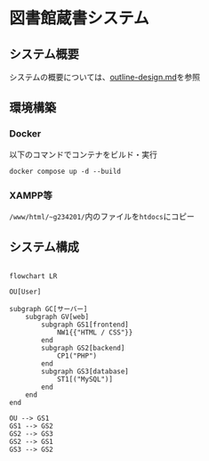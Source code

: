 # 図書館蔵書システム

## システム概要

システムの概要については、[outline-design.md](./outline-design.md)を参照

## 環境構築

### Docker

以下のコマンドでコンテナをビルド・実行

```
docker compose up -d --build
```

### XAMPP等

`/www/html/~g234201/`内のファイルを`htdocs`にコピー

## システム構成

```mermaid

flowchart LR

OU[User]

subgraph GC[サーバー]
    subgraph GV[web]
        subgraph GS1[frontend]
            NW1{{"HTML / CSS"}}
        end
        subgraph GS2[backend]
            CP1("PHP")
        end
        subgraph GS3[database]
            ST1[("MySQL")]
        end
    end
end

OU --> GS1
GS1 --> GS2
GS2 --> GS3
GS2 --> GS1
GS3 --> GS2

```